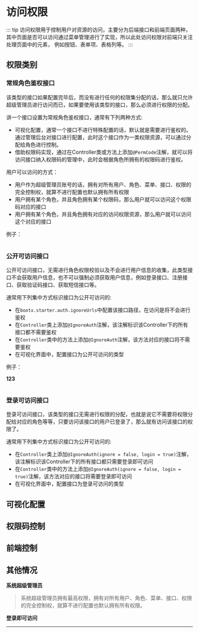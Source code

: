 # 访问权限
::: tip
访问权限用于控制用户对资源的访问，主要分为后端接口和前端页面两种，其中页面是否可以访问通过菜单管理进行了实现，所以此处访问权限对前端只关注处理页面中的元素，
例如按钮、表单项、表格列等。
:::
## 权限类别
### 常规角色鉴权接口

该类型的接口如果配置完毕后，而没有进行任何的权限集分配的话，那么就只允许超级管理员进行访问而已，如果要使用该类型的接口，那么必须进行权限的分配。

讲一个接口设置为常规角色鉴权接口，通常有下列两种方式:
- 可视化配置，通常一个接口不进行特殊配置的话，默认就是需要进行鉴权的。通过管理后台对接口进行配置，此时这个接口作为一类权限资源，可以通过分配给角色进行控制。
- 借助权限码实现，通过在Controller类或方法上添加`@PermCode`注解，就可以将访问接口纳入权限码的管理中，此时会根据角色所拥有的权限码进行鉴权。

用户可以访问的方式：
- 用户作为超级管理员账号的话，拥有对所有用户、角色、菜单、接口、权限的完全控制权，就算不进行配置也默认拥有所有权限
- 用户拥有某个角色，并且角色拥有某个权限码，那么用户就可以访问这个权限码对应的接口
- 用户拥有某个角色，并且角色拥有对应的访问权限资源，那么用户就可以访问这个对应的接口

例子：

```java

```

### 公开可访问接口

公开可访问接口，无需进行角色权限校验以及不会进行用户信息的收集，此类型接口不会获取用户信息，也不可以强制必须获取用户信息，例如登录接口、注册接口、获取验证码接口、获取短信接口等。

通常用下列集中方式标识接口为公开可访问的:
- 在`bootx.starter.auth.ignoreUrls`中配置该接口路径，在访问是将不会进行鉴权
- 在`Controller`类上添加`@IgnoreAuth`注解，该注解标识该Controller下的所有接口都不需要鉴权
- 在`Controller`类中的方法上添加`@IgnoreAuth`注解，该方法对应的接口将不需要鉴权
- 在可视化界面中，配置接口为公开可访问的类型

例子：

**123**
```java


```
### 登录可访问接口

登录可访问接口，该类型的接口无需进行权限的分配，也就是说它不需要将权限分配给对应的角色等等，只要访问该接口的用户已登录了，那么就有访问该接口的权限了。

通常用下列集中方式标识接口为公开可访问的:
- 在`Controller`类上添加`@IgnoreAuth(ignore = false, login = true)`注解，该注解标识该Controller下的所有接口都只需要登录即可访问
- 在`Controller`类中的方法上添加`@IgnoreAuth(ignore = false, login = true)`注解，该方法对应的接口将需要登录即可访问
- 在可视化界面中，配置接口为登录可访问的类型

## 可视化配置

## 权限码控制

## 前端控制

## 其他情况
**系统超级管理员**
> 系统超级管理员拥有最高权限，拥有对所有用户、角色、菜单、接口、权限的完全控制权，就算不进行配置也默认拥有所有权限。

**登录即可访问**


****